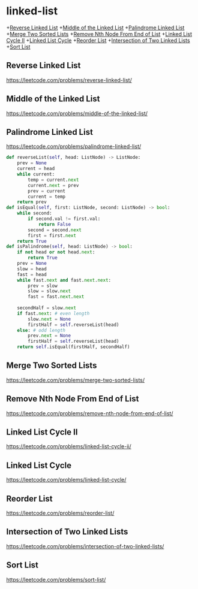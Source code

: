 # linked-list
+[Reverse Linked List](#reverse-linked-list)
+[Middle of the Linked List](#middle-of-the-linked-list)
+[Palindrome Linked List](#palindrome-linked-list)
+[Merge Two Sorted Lists](#merge-two-sorted-lists)
+[Remove Nth Node From End of List](#remove-nth-node-from-end-of-list)
+[Linked List Cycle II](#linked-list-cycle-ii)
+[Linked List Cycle](#linked-list-cycle)
+[Reorder List](#reorder-list)
+[Intersection of Two Linked Lists](#intersection-of-two-linked-lists)
+[Sort List](#sort-list)


## Reverse Linked List

https://leetcode.com/problems/reverse-linked-list/

## Middle of the Linked List

https://leetcode.com/problems/middle-of-the-linked-list/

## Palindrome Linked List

https://leetcode.com/problems/palindrome-linked-list/
```python 
def reverseList(self, head: ListNode) -> ListNode:
    prev = None
    current = head
    while current:
        temp = current.next
        current.next = prev
        prev = current
        current = temp
    return prev
def isEqual(self, first: ListNode, second: ListNode) -> bool:
    while second:
        if second.val != first.val:
            return False
        second = second.next
        first = first.next
    return True
def isPalindrome(self, head: ListNode) -> bool:
    if not head or not head.next:
        return True
    prev = None
    slow = head
    fast = head
    while fast.next and fast.next.next:
        prev = slow
        slow = slow.next
        fast = fast.next.next
    
    secondHalf = slow.next
    if fast.next: # even length
        slow.next = None
        firstHalf = self.reverseList(head)
    else: # odd length
        prev.next = None
        firstHalf = self.reverseList(head)
    return self.isEqual(firstHalf, secondHalf)
```

## Merge Two Sorted Lists

https://leetcode.com/problems/merge-two-sorted-lists/

## Remove Nth Node From End of List

https://leetcode.com/problems/remove-nth-node-from-end-of-list/

## Linked List Cycle II

https://leetcode.com/problems/linked-list-cycle-ii/

## Linked List Cycle
https://leetcode.com/problems/linked-list-cycle/

## Reorder List
https://leetcode.com/problems/reorder-list/

## Intersection of Two Linked Lists
https://leetcode.com/problems/intersection-of-two-linked-lists/

## Sort List
https://leetcode.com/problems/sort-list/
